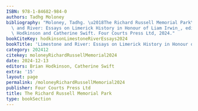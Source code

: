```yaml
---
ISBN: 978-1-84682-984-0
authors: Tadhg Moloney
bibliography: "Moloney, Tadhg. \u2018The Richard Russell Memorial Park\u2019. In _Limestone\
  \ and River: Essays on Limerick History in Honour of Liam Irwin_, edited by Brian\
  \ Hodkinson and Catherine Swift. Four Courts Press Ltd, 2024."
bookCiteKey: hodkinsonLimestoneRiverEssays2024
bookTitle: 'Limestone and River: Essays on Limerick History in Honour of Liam Irwin'
category: 202412
citekey: moloneyRichardRussellMemorial2024
date: 2024-12-13
editors: Brian Hodkinson, Catherine Swift
extra: '15'
layout: page
permalink: /moloneyRichardRussellMemorial2024
publisher: Four Courts Press Ltd
title: The Richard Russell Memorial Park
type: bookSection
---
```

